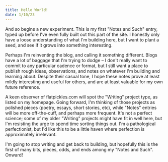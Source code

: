 ```yaml
---
title: Hello World!
date: 1/10/23
---
```


And so begins a new experiment. This is my first "Notes and Such" entry, typed up before I've even fully built out this part of the site. I honestly only have a loose understanding of what I'm building here, but I want to plant a seed, and see if it grows into something interesting.

Perhaps I'm reinventing the blog, and calling it something different. Blogs have a lot of baggage that I'm trying to dodge – I don't really want to commit to any particular cadence or format, but I still want a place to publish rough ideas, observations, and notes on whatever I'm building and learning about. Despite their casual tone, I hope these notes prove at least mildly interesting and useful for others, and are at least valuable for my own future reference.

A keen observer of flatpickles.com will spot the "Writing" project type, as listed on my homepage. Going forward, I'm thinking of those projects as polished pieces (poetry, essays, short stories, etc), while "Notes" entries will be more off-the-cuff, and perhaps more frequent. It's not a perfect science; some of my older "Writing" projects might have fit in well here, but I'm resisting the urge to spend time sorting things out. I'm a pathological perfectionist, but I'd like this to be a little haven where perfection is approximately irrelevant.

I'm going to stop writing and get back to building, but hopefully this is the first of many bits, pieces, odds, and ends among my "Notes and Such". Onward!
